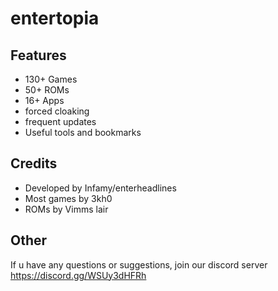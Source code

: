 # entertopia
## Features
 - 130+ Games
 - 50+ ROMs
 - 16+ Apps
 - forced cloaking
 - frequent updates
 - Useful tools and bookmarks
## Credits
 - Developed by Infamy/enterheadlines
 - Most games by 3kh0
 - ROMs by Vimms lair
## Other
If u have any questions or suggestions, join our discord server
https://discord.gg/WSUy3dHFRh